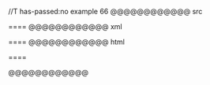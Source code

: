 //T has-passed:no
example 66
@@@@@@@@@@@@ src

====
@@@@@@@@@@@@ xml
<?xml version="1.0" encoding="UTF-8"?>
<!DOCTYPE document SYSTEM "CommonMark.dtd">
<document xmlns="http://commonmark.org/xml/1.0">
  <paragraph>
    <text>====</text>
  </paragraph>
</document>
@@@@@@@@@@@@ html
<p>====</p>
@@@@@@@@@@@@
